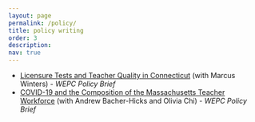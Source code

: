 ```yaml
---
layout: page
permalink: /policy/
title: policy writing
order: 3
description: 
nav: true
---
```


<ul>

<li> <a href="{{ site.baseurl }}/assets/pdf/WEPC-CT-Licensure-Policy-Brief-November-2023-2.pdf" target="_blank">
Licensure Tests and Teacher Quality in Connecticut</a> (with Marcus Winters) - <em> WEPC Policy Brief </em> </li>

<li> <a href="{{ site.baseurl }}/assets/pdf/TeacherWorkforce_PolicyBrief_Final.pdf" target="_blank">
COVID-19 and the Composition of the Massachusetts Teacher Workforce</a> (with Andrew Bacher-Hicks and Olivia Chi) - <em> WEPC Policy Brief </em> </li>

</ul>


